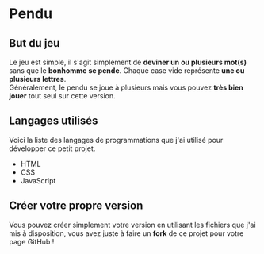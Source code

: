 # Pendu
## But du jeu
Le jeu est simple, il s'agit simplement de **deviner un ou plusieurs mot(s)** sans que le **bonhomme se pende**. Chaque case vide représente **une ou plusieurs lettres**.\
Généralement, le pendu se joue à plusieurs mais vous pouvez **très bien jouer** tout seul sur cette version.
## Langages utilisés
Voici la liste des langages de programmations que j'ai utilisé pour développer ce petit projet.
- HTML
- CSS
- JavaScript
## Créer votre propre version
Vous pouvez créer simplement votre version en utilisant les fichiers que j'ai mis à disposition, vous avez juste à faire un **fork** de ce projet pour votre page GitHub !

